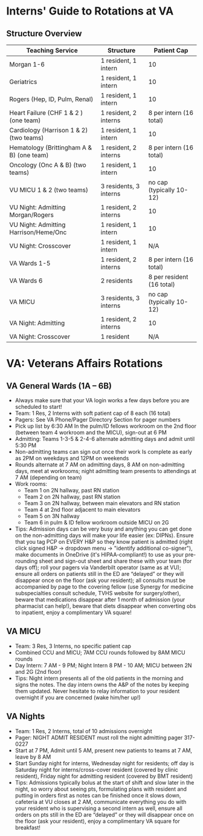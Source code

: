 # Interns' Guide to Rotations at VA

## Structure Overview

| Teaching Service                          | Structure              | Patient Cap               |
|-------------------------------------------|------------------------|---------------------------|
| Morgan 1-6                                | 1 resident, 1 intern   | 10                        |
| Geriatrics                                | 1 resident, 1 intern   | 10                        |
| Rogers (Hep, ID, Pulm, Renal)             | 1 resident, 1 intern   | 10                        |
| Heart Failure (CHF 1 & 2 ) (one team)     | 1 resident, 2 interns  | 8 per intern (16 total)   |
| Cardiology (Harrison 1 & 2) (two teams)   | 1 resident, 1 intern   | 10                        |
| Hematology (Brittingham A & B) (one team) | 1 resident, 2 interns  | 8 per intern (16 total)   |
| Oncology (Onc A & B)  (two teams)         | 1 resident, 1 intern   | 10                        |
| VU MICU 1 & 2   (two teams)               | 3 residents, 3 interns | no cap (typically 10-12)  |
| VU Night: Admitting Morgan/Rogers         | 1 resident, 2 interns  | 10                        |
| VU Night: Admitting Harrison/Heme/Onc     | 1 resident, 1 intern   | 10                        |
| VU Night: Crosscover                      | 1 resident, 1 intern   | N/A                       |
| VA Wards 1-5                              | 1 resident, 2 interns  | 8 per intern (16 total)   |
| VA Wards 6                                | 2 residents            | 8 per resident (16 total) |
| VA MICU                                   | 3 residents, 3 interns | no cap (typically 10-12)  |
| VA Night: Admitting                       | 1 resident, 2 interns  | 10                        |
| VA Night: Crosscover                      | 1 resident             | N/A                       |

# VA: Veterans Affairs Rotations

## VA General Wards (1A – 6B)

- Always make sure that your VA login works a few days before you are
    scheduled to start!
- Team: 1 Res, 2 Interns with soft patient cap of 8 each (16 total)
- Pagers: See VA Phone/Pager Directory Section for pager numbers
- Pick up list by 6:30 AM In the pulm/ID fellows workroom on the 2nd
    floor (between team 4 workroom and the MICU), sign-out at 6 PM
- Admitting: Teams 1-3-5 & 2-4-6 alternate admitting days and admit
    until 5:30 PM
- Non-admitting teams can sign out once their work Is complete as
    early as 2PM on weekdays and 12PM on weekends
- Rounds alternate at 7 AM on admitting days, 8 AM on non-admitting
    days, meet at workrooms; night admitting team presents to attendings
    at 7 AM (depending on team)
- Work rooms:
    - Team 1 on 2N hallway, past RN station
    - Team 2 on 2N hallway, past RN station
    - Team 3 on 2N hallway, between main elevators and RN station
    - Team 4 at 2nd floor adjacent to main elevators
    - Team 5 on 3N hallway
    - Team 6 in pulm & ID fellow workroom outside MICU on 2G
- Tips: Admission days can be very busy and anything you can get done
    on the non-admitting days will make your life easier (ex: DIPNs).
    Ensure that you tag PCP on EVERY H&P so they know patient is
    admitted (right click signed H&P -\> dropdown menu -\> "identify
    additional co-signer"), make documents in OneDrive (it's
    HIPAA-compliant!) to use as your pre-rounding sheet and sign-out
    sheet and share these with your team (for days off); roll your
    pagers via Vanderbilt operator (same as at VU); ensure all orders on
    patients still in the ED are “delayed” or they will disappear once
    on the floor (ask your resident); all consults must be accompanied
    by page to the covering fellow (use Synergy for medicine
    subspecialties consult schedule, TVHS website for surgery/other),
    beware that medications disappear after 1 month of admission (your
    pharmacist can help!), beware that diets disappear when converting
    obs to inpatient, enjoy a complimentary VA square!

## VA MICU

- Team: 3 Res, 3 Interns, no specific patient cap
- Combined CCU and MICU; 7AM CCU rounds followed by 8AM MICU rounds
- Day Intern: 7 AM - 9 PM; Night Intern 8 PM - 10 AM; MICU between 2N
    and 2G (2nd floor)
- Tips: Night intern presents all of the old patients in the morning
    and signs the notes. The day intern owns the A&P of the notes by
    keeping them updated. Never hesitate to relay information to your
    resident overnight if you are concerned (wake him/her up!)

## VA Nights

- Team: 1 Res, 2 Interns, total of 10 admissions overnight
- Pager: NIGHT ADMIT RESIDENT must roll the night admitting pager
    317-0227
- Start at 7 PM, Admit until 5 AM, present new patients to teams at 7
    AM, leave by 8 AM
- Start Sunday night for interns, Wednesday night for residents; off
    day is Saturday night for interns/cross-cover resident (covered by
    clinic resident), Friday night for admitting resident (covered by
    BMT resident)
- Tips: Admissions typically bolus at the start of shift and slow
    later in the night, so worry about seeing pts, formulating plans
    with resident and putting in orders first as notes can be finished
    once it slows down, cafeteria at VU closes at 2 AM, communicate
    everything you do with your resident who is supervising a second
    intern as well, ensure all orders on pts still in the ED are
    “delayed” or they will disappear once on the floor (ask your
    resident), enjoy a complimentary VA square for breakfast!
